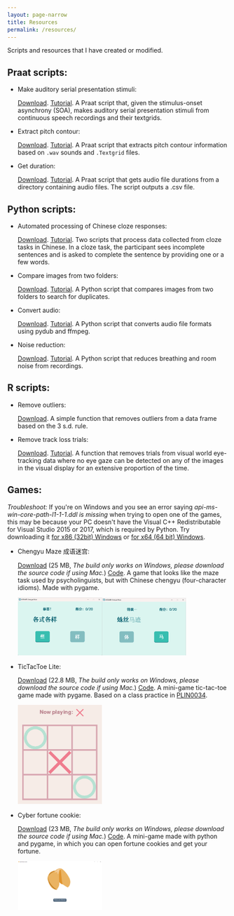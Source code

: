 ```yaml
---
layout: page-narrow
title: Resources
permalink: /resources/
---
```


Scripts and resources that I have created or modified. 

## Praat scripts:

- Make auditory serial presentation stimuli:

  <a href="/files/resources/praat/auditory-SP-stimuli-from-textgrid" download>Download</a>. [Tutorial](https://yiling-huo.github.io/tutorials/2023/03/10/make-auditory-sp-stimuli.html). A Praat script that, given the stimulus-onset asynchrony (SOA), makes auditory serial presentation stimuli from continuous speech recordings and their textgrids.
  
- Extract pitch contour:

  <a href="/files/resources/praat/extract_pitch_contour" download>Download</a>. [Tutorial](https://yiling-huo.github.io/tutorials/2023/03/10/extract-tone.html). A Praat script that extracts pitch contour information based on `.wav` sounds and `.Textgrid` files.

- Get duration:

  <a href="/files/resources/praat/get_duration" download>Download</a>. [Tutorial](https://yiling-huo.github.io/tutorials/2023/06/14/get-duration.html). A Praat script that gets audio file durations from a directory containing audio files. The script outputs a .csv file.

## Python scripts:

- Automated processing of Chinese cloze responses:

  <a href="/files/resources/python/chinese-cloze.zip" download>Download</a>. [Tutorial](https://yiling-huo.github.io/tutorials/2023/02/06/How-to-process-cloze.html). Two scripts that process data collected from cloze tasks in Chinese. In a cloze task, the participant sees incomplete sentences and is asked to complete the sentence by providing one or a few words.

- Compare images from two folders:

  <a href="/files/resources/python/compare_images.py" download>Download</a>. [Tutorial](https://yiling-huo.github.io/tutorials/2023/03/30/compare-images.html). A Python script that compares images from two folders to search for duplicates. 

- Convert audio:

  <a href="/files/resources/python/convert_audio.py" download>Download</a>. [Tutorial](https://yiling-huo.github.io/tutorials/2023/06/14/convert-audio.html). A Python script that converts audio file formats using pydub and ffmpeg. 

- Noise reduction:

  <a href="/files/resources/python/noise_reduction.py" download>Download</a>. [Tutorial](https://yiling-huo.github.io/tutorials/2023/07/23/noise-reduction.html). A Python script that reduces breathing and room noise from recordings. 

## R scripts:

- Remove outliers:

  <a href="/files/resources/r/remove_outlier_function.R" download>Download</a>. A simple function that removes outliers from a data frame based on the 3 s.d. rule. 

- Remove track loss trials:

  <a href="/files/resources/r/remove_trackloss.R" download>Download</a>. [Tutorial](https://yiling-huo.github.io/tutorials/2023/04/25/trackloss.html). A function that removes trials from visual world eye-tracking data where no eye gaze can be detected on any of the images in the visual display for an extensive proportion of the time. 

## Games:

*Troubleshoot:* If you're on Windows and you see an error saying *api-ms-win-core-path-l1-1-1.ddl is missing* when trying to open one of the games, this may be because your PC doesn't have the Visual C++ Redistributable for Visual Studio 2015 or 2017, which is required by Python. Try downloading it [for x86 (32bit) Windows](https://aka.ms/vs/16/release/vc_redist.x86.exe) or [for x64 (64 bit) Windows](https://aka.ms/vs/16/release/vc_redist.x64.exe). 

- Chengyu Maze 成语迷宫: <a id="chengyu"></a>

  <a href="/files/resources/games/chengyu-maze.zip" download>Download</a> (25 MB, *The build only works on Windows, please download the source code if using Mac.*) [Code](https://github.com/Yiling-Huo/chengyu-maze). A game that looks like the maze task used by psycholinguists, but with Chinese chengyu (four-character idioms). Made with pygame. 

  <p><img src="/images/resources/chengyu1.png"  width="40%"><img src="/images/resources/chengyu2.png"  width="40%"></p>

- TicTacToe Lite: <a id="tictactoe"></a>

  <a href="/files/resources/games/TicTacToe-Lite.zip" download>Download</a> (22.8 MB, *The build only works on Windows, please download the source code if using Mac.*) [Code](https://github.com/Yiling-Huo/tic-tac-toe). A mini-game tic-tac-toe game made with pygame. Based on a class practice in [PLIN0034](https://www.ucl.ac.uk/module-catalogue/modules/introduction-to-computational-linguistics-PLIN0034).

  <p><img src="/images/resources/tic-tac-toe.png"  width="40%"></p>

- Cyber fortune cookie: <a id="fortune"></a>

  <a href="/files/resources/games/cyber-fortune-cookie_exe.win-amd64-3.10.zip" download>Download</a> (23 MB, *The build only works on Windows, please download the source code if using Mac.*) [Code](https://github.com/Yiling-Huo/cyber-fortune-cookie). A mini-game made with python and pygame, in which you can open fortune cookies and get your fortune. 

  <p><img src="/images/resources/fortune-cookie-game.png"  width="40%"></p>